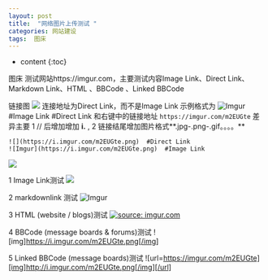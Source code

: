 ```yaml
---
layout: post
title:  "网络图片上传测试 "
categories: 网站建设
tags:  图床
---
```

* content
{:toc}

图床 测试网站https://imgur.com，主要测试内容Image Link、Direct Link、Markdown Link、HTML 、BBCode 、Linked BBCode




    
    
链接图
![](https://i.imgur.com/0UiJApI.jpg)
连接地址为Direct Link，而不是Image Link
示例格式为
    ![Imgur](https://i.imgur.com/m2EUGte.png)  #Image Link
    [](https://i.imgur.com/m2EUGte.png)  #Direct Link
和右键中的链接地址 `https://imgur.com/m2EUGte` 差异主要
1 // 后增加增加 **i.** ,
2 链接结尾增加图片格式**.jpg-.png-.gif。。。。**

```
![](https://i.imgur.com/m2EUGte.png)  #Direct Link
![Imgur](https://i.imgur.com/m2EUGte.png)  #Image Link
```

![](https://i.imgur.com/m2EUGte.png)

1 Image Link测试
![](https://imgur.com/m2EUGte)

2 markdownlink 测试
![Imgur](https://i.imgur.com/m2EUGte.png)

3 HTML (website / blogs)测试
<a href="https://imgur.com/m2EUGte"><img src="https://i.imgur.com/m2EUGte.png" title="source: imgur.com" /></a>

4 BBCode (message boards & forums)测试
![img]https://i.imgur.com/m2EUGte.png[/img]

5 Linked BBCode (message boards)测试
![url=https://imgur.com/m2EUGte][img]http://i.imgur.com/m2EUGte.png[/img][/url]